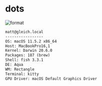 
# dots

![format](https://github.com/gleich/dots/workflows/format/badge.svg)

```txt
matt@gleich.local 
----------------- 
OS: macOS 11.5.2 x86_64 
Host: MacBookPro16,1 
Kernel: Darwin 20.6.0 
Packages: 187 (brew) 
Shell: fish 3.3.1 
DE: Aqua 
WM: Rectangle 
Terminal: kitty 
GPU Driver: macOS Default Graphics Driver 
```

